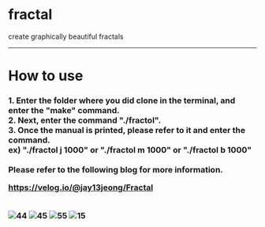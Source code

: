 # fractal
create graphically beautiful fractals
<hr>
<h1>How to use</h1>
<h3>
1. Enter the folder where you did clone in the terminal, and enter the "make" command.<br>
2. Next, enter the command "./fractol".<br>
3. Once the manual is printed, please refer to it and enter the command.<br>
ex) "./fractol j 1000" or "./fractol m 1000" or "./fractol b 1000"<br>
  
<br>
Please refer to the following blog for more information.<br>
  
https://velog.io/@jay13jeong/Fractal

<br>
<img width="auto" alt="44" src="https://user-images.githubusercontent.com/63899204/160736618-ec49ec93-0cf9-4828-8613-6896deeb61bb.png">
<img width="auto" alt="45" src="https://user-images.githubusercontent.com/63899204/160736623-58ddf4cd-2ec8-4683-ae52-c078ba50056a.png">
<img width="auto" alt="55" src="https://user-images.githubusercontent.com/63899204/160736624-92ac14c3-a91c-470c-9f55-c3e26bcb09cf.png">
<img width="auto" alt="15" src="https://user-images.githubusercontent.com/63899204/160743717-0c5e2eee-663a-4e62-90ae-3c98f0e1ca87.png">
